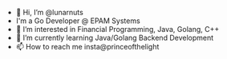 - 👋 Hi, I’m @lunarnuts
- I'm a Go Developer @ EPAM Systems
- 👀 I’m interested in Financial Programming, Java, Golang, C++
- 🌱 I’m currently learning Java/Golang Backend Development
- 📫 How to reach me insta@princeofthelight

<!---
lunarnuts/lunarnuts is a ✨ special ✨ repository because its `README.md` (this file) appears on your GitHub profile.
You can click the Preview link to take a look at your changes.
--->

